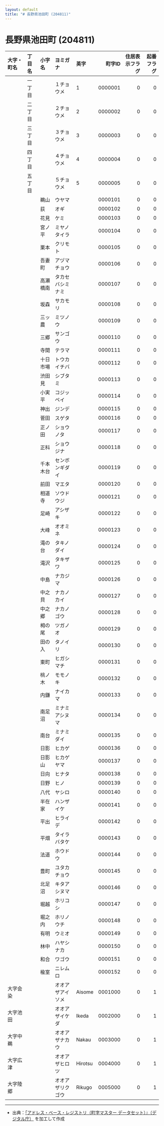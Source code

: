 ```yaml
---
layout: default
title: "# 長野県池田町 (204811)"
---
```


# 長野県池田町 (204811)

| 大字・町名 | 丁目名 | 小字名 | ヨミガナ | 英字 | 町字ID | 住居表示フラグ | 起番フラグ |
|:--------|:------|:------|:-----------------|:---------------------|--------:|----------:|--------:|
|  | 一丁目 |  | １チョウメ | 1 | 0000001 | 0 | 0 |
|  | 二丁目 |  | ２チョウメ | 2 | 0000002 | 0 | 0 |
|  | 三丁目 |  | ３チョウメ | 3 | 0000003 | 0 | 0 |
|  | 四丁目 |  | ４チョウメ | 4 | 0000004 | 0 | 0 |
|  | 五丁目 |  | ５チョウメ | 5 | 0000005 | 0 | 0 |
|  |  | 鵜山 | ウヤマ |  | 0000101 | 0 | 0 |
|  |  | 荻 | オギ |  | 0000102 | 0 | 0 |
|  |  | 花見 | ケミ |  | 0000103 | 0 | 0 |
|  |  | 宮ノ平 | ミヤノタイラ |  | 0000104 | 0 | 0 |
|  |  | 栗本 | クリモト |  | 0000105 | 0 | 0 |
|  |  | 吾妻町 | アヅマチョウ |  | 0000106 | 0 | 0 |
|  |  | 高瀬橋南 | タカセバシミナミ |  | 0000107 | 0 | 0 |
|  |  | 坂森 | サカモリ |  | 0000108 | 0 | 0 |
|  |  | 三ッ農 | ミツノウ |  | 0000109 | 0 | 0 |
|  |  | 三郷 | サンゴウ |  | 0000110 | 0 | 0 |
|  |  | 寺間 | テラマ |  | 0000111 | 0 | 0 |
|  |  | 十日市場 | トウカイチバ |  | 0000112 | 0 | 0 |
|  |  | 渋田見 | シブタミ |  | 0000113 | 0 | 0 |
|  |  | 小実平 | コジッペイ |  | 0000114 | 0 | 0 |
|  |  | 神出 | ジンデ |  | 0000115 | 0 | 0 |
|  |  | 菅田 | スゲタ |  | 0000116 | 0 | 0 |
|  |  | 正ノ田 | ショウノタ |  | 0000117 | 0 | 0 |
|  |  | 正科 | ショウジナ |  | 0000118 | 0 | 0 |
|  |  | 千本木台 | センボンギダイ |  | 0000119 | 0 | 0 |
|  |  | 前田 | マエタ |  | 0000120 | 0 | 0 |
|  |  | 相道寺 | ソウドウジ |  | 0000121 | 0 | 0 |
|  |  | 足崎 | アシザキ |  | 0000122 | 0 | 0 |
|  |  | 大峰 | オオミネ |  | 0000123 | 0 | 0 |
|  |  | 滝の台 | タキノダイ |  | 0000124 | 0 | 0 |
|  |  | 滝沢 | タキザワ |  | 0000125 | 0 | 0 |
|  |  | 中島 | ナカジマ |  | 0000126 | 0 | 0 |
|  |  | 中之貝 | ナカノカイ |  | 0000127 | 0 | 0 |
|  |  | 中之郷 | ナカノゴウ |  | 0000128 | 0 | 0 |
|  |  | 栂の尾 | ツガノオ |  | 0000129 | 0 | 0 |
|  |  | 田の入 | タノイリ |  | 0000130 | 0 | 0 |
|  |  | 東町 | ヒガシマチ |  | 0000131 | 0 | 0 |
|  |  | 桃ノ木 | モモノキ |  | 0000132 | 0 | 0 |
|  |  | 内鎌 | ナイカマ |  | 0000133 | 0 | 0 |
|  |  | 南足沼 | ミナミアシヌマ |  | 0000134 | 0 | 0 |
|  |  | 南台 | ミナミダイ |  | 0000135 | 0 | 0 |
|  |  | 日影 | ヒカゲ |  | 0000136 | 0 | 0 |
|  |  | 日影山 | ヒカゲヤマ |  | 0000137 | 0 | 0 |
|  |  | 日向 | ヒナタ |  | 0000138 | 0 | 0 |
|  |  | 日野 | ヒノ |  | 0000139 | 0 | 0 |
|  |  | 八代 | ヤシロ |  | 0000140 | 0 | 0 |
|  |  | 半在家 | ハンザイケ |  | 0000141 | 0 | 0 |
|  |  | 平出 | ヒライデ |  | 0000142 | 0 | 0 |
|  |  | 平畑 | タイラバタケ |  | 0000143 | 0 | 0 |
|  |  | 法道 | ホウドウ |  | 0000144 | 0 | 0 |
|  |  | 豊町 | ユタカチョウ |  | 0000145 | 0 | 0 |
|  |  | 北足沼 | キタアシヌマ |  | 0000146 | 0 | 0 |
|  |  | 堀越 | ホリコシ |  | 0000147 | 0 | 0 |
|  |  | 堀之内 | ホリノウチ |  | 0000148 | 0 | 0 |
|  |  | 有明 | ウミオ |  | 0000149 | 0 | 0 |
|  |  | 林中 | ハヤシナカ |  | 0000150 | 0 | 0 |
|  |  | 和合 | ワゴウ |  | 0000151 | 0 | 0 |
|  |  | 楡室 | ニレムロ |  | 0000152 | 0 | 0 |
| 大字会染 |  |  | オオアザアイソメ | Aisome | 0001000 | 0 | 1 |
| 大字池田 |  |  | オオアザイケダ | Ikeda | 0002000 | 0 | 1 |
| 大字中鵜 |  |  | オオアザナカウ | Nakau | 0003000 | 0 | 1 |
| 大字広津 |  |  | オオアザヒロツ | Hirotsu | 0004000 | 0 | 1 |
| 大字陸郷 |  |  | オオアザリクゴウ | Rikugo | 0005000 | 0 | 1 |

---

- 出典：[「アドレス・ベース・レジストリ（町字マスター データセット）』（デジタル庁）](https://www.digital.go.jp/policies/base_registry_address/) を加工して作成